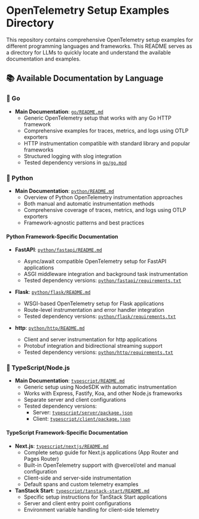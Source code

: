 # OpenTelemetry Setup Examples Directory

This repository contains comprehensive OpenTelemetry setup examples for different programming languages and frameworks. This README serves as a directory for LLMs to quickly locate and understand the available documentation and examples.

## 📚 Available Documentation by Language

### 🐹 Go

- **Main Documentation**: [`go/README.md`](go/README.md)
  - Generic OpenTelemetry setup that works with any Go HTTP framework
  - Comprehensive examples for traces, metrics, and logs using OTLP exporters
  - HTTP instrumentation compatible with standard library and popular frameworks
  - Structured logging with slog integration
  - Tested dependency versions in [`go/go.mod`](go/go.mod)

### 🐍 Python

- **Main Documentation**: [`python/README.md`](python/README.md)
  - Overview of Python OpenTelemetry instrumentation approaches
  - Both manual and automatic instrumentation methods
  - Comprehensive coverage of traces, metrics, and logs using OTLP exporters
  - Framework-agnostic patterns and best practices

#### Python Framework-Specific Documentation

- **FastAPI**: [`python/fastapi/README.md`](python/fastapi/README.md)
  - Async/await compatible OpenTelemetry setup for FastAPI applications
  - ASGI middleware integration and background task instrumentation
  - Tested dependency versions: [`python/fastapi/requirements.txt`](python/fastapi/requirements.txt)

- **Flask**: [`python/flask/README.md`](python/flask/README.md)
  - WSGI-based OpenTelemetry setup for Flask applications
  - Route-level instrumentation and error handler integration
  - Tested dependency versions: [`python/flask/requirements.txt`](python/flask/requirements.txt)

- **http**: [`python/http/README.md`](python/http/README.md)
  - Client and server instrumentation for http applications
  - Protobuf integration and bidirectional streaming support
  - Tested dependency versions: [`python/http/requirements.txt`](python/http/requirements.txt)

### 📘 TypeScript/Node.js

- **Main Documentation**: [`typescript/README.md`](typescript/README.md)
  - Generic setup using NodeSDK with automatic instrumentation
  - Works with Express, Fastify, Koa, and other Node.js frameworks
  - Separate server and client configurations
  - Tested dependency versions:
    - Server: [`typescript/server/package.json`](typescript/server/package.json)
    - Client: [`typescript/client/package.json`](typescript/client/package.json)

#### TypeScript Framework-Specific Documentation

- **Next.js**: [`typescript/nextjs/README.md`](typescript/nextjs/README.md)
  - Complete setup guide for Next.js applications (App Router and Pages Router)
  - Built-in OpenTelemetry support with @vercel/otel and manual configuration
  - Client-side and server-side instrumentation
  - Default spans and custom telemetry examples
- **TanStack Start**: [`typescript/tanstack-start/README.md`](typescript/tanstack-start/README.md)
  - Specific setup instructions for TanStack Start applications
  - Server and client entry point configurations
  - Environment variable handling for client-side telemetry
